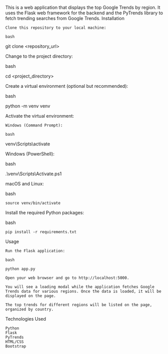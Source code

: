 This is a web application that displays the top Google Trends by region. It uses the Flask web framework for the backend and the PyTrends library to fetch trending searches from Google Trends.
Installation

    Clone this repository to your local machine:

    bash

git clone <repository_url>

Change to the project directory:

bash

cd <project_directory>

Create a virtual environment (optional but recommended):

bash

python -m venv venv

Activate the virtual environment:

    Windows (Command Prompt):

    bash

venv\Scripts\activate

Windows (PowerShell):

bash

.\venv\Scripts\Activate.ps1

macOS and Linux:

bash

    source venv/bin/activate

Install the required Python packages:

bash

    pip install -r requirements.txt

Usage

    Run the Flask application:

    bash

    python app.py

    Open your web browser and go to http://localhost:5000.

    You will see a loading modal while the application fetches Google Trends data for various regions. Once the data is loaded, it will be displayed on the page.

    The top trends for different regions will be listed on the page, organized by country.

Technologies Used

    Python
    Flask
    PyTrends
    HTML/CSS
    Bootstrap
